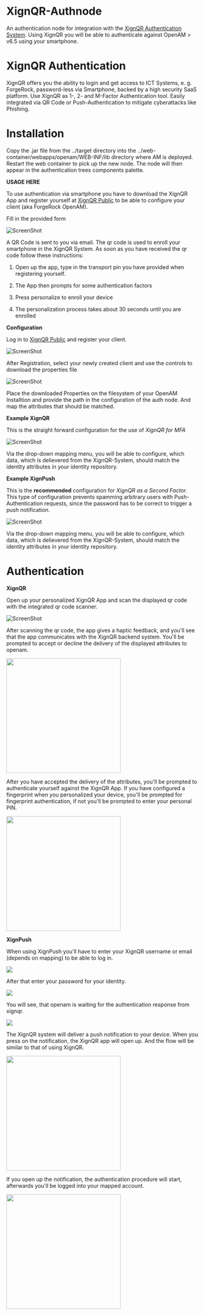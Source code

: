 <!--
 * The contents of this file are subject to the terms of the Common Development and
 * Distribution License (the License). You may not use this file except in compliance with the
 * License.
 *
 * You can obtain a copy of the License at legal/CDDLv1.0.txt. See the License for the
 * specific language governing permission and limitations under the License.
 *
 * When distributing Covered Software, include this CDDL Header Notice in each file and include
 * the License file at legal/CDDLv1.0.txt. If applicable, add the following below the CDDL
 * Header, with the fields enclosed by brackets [] replaced by your own identifying
 * information: "Portions copyright [year] [name of copyright owner]".
 *
 * Copyright ${data.get('yyyy')} ForgeRock AS.
-->
# XignQR-Authnode

An authentication node for integration with the [XignQR Authentication System](https://xignsys.com). Using XignQR you will be able to authenticate against OpenAM > v6.5 using your smartphone.

# XignQR Authentication

XignQR offers you the ability to login and get access to ICT Systems, e. g. ForgeRock, password-less via Smartphone, backed by a high security SaaS platform. Use XignQR as 1-, 2- and M-Factor Authentication tool. Easily integrated via QR Code or Push-Authentication to mitigate cyberattacks like Phishing.


# Installation
Copy the .jar file from the ../target directory into the ../web-container/webapps/openam/WEB-INF/lib directory where AM is deployed.  Restart the web container to pick up the new node.  The node will then appear in the authentication trees components palette.

**USAGE HERE**

To use authentication via smartphone you have to download the XignQR App and register yourself at [XignQR Public](https://public.xignsys.com) to be able to configure your client (aka ForgeRock OpenAM).

Fill in the provided form

![ScreenShot](./images/form_register.png)

A QR Code is sent to you via email. The qr code is used to enroll your smartphone in the XignQR System. As soon as you have received the qr code follow these instructions:

1. Open up the app, type in the transport pin you have provided when registering yourself. 

2. The App then prompts for some authentication factors

3. Press personalize to enroll your device

4. The personalization process takes about 30 seconds until you are enrolled

**Configuration**

Log in to  [XignQR Public](https://prod.v22017042416647763.bestsrv.de/m/start) and register your client.

![ScreenShot](./images/register_client.png)

After Registration, select your newly created client and use the controls to download the properties file

![ScreenShot](./images/download_button.png)

Place the downloaded Properties on the filesystem of your OpenAM Installtion and provide the path in the configuration of the auth node. And map the attributes that should be matched.

**Example XignQR**

This is the straight forward configuration for the use of _XignQR for MFA_

![ScreenShot](./images/forgrerock_qr_tree_nodes.png)

Via the drop-down mapping menu, you will be able to configure, which data, which is delievered from the XignQR-System, should match the identity attributes in your identity repository.

**Example XignPush**

This is the __recommended__ configuration for _XignQR as a Second Factor_. This type  of configuration prevents spamming arbitrary users with Push-Authentication requests, since the password has to be correct to trigger a push notification.

![ScreenShot](./images/forgerock_push_tree_nodes.png)

Via the drop-down mapping menu, you will be able to configure, which data, which is delievered from the XignQR-System, should match the identity attributes in your identity repository.

# Authentication
**XignQR**

Open up your personalized XignQR App and scan the displayed qr code with the integrated qr code scanner.

![ScreenShot](./images/login_xignqr.png)

After scanning the qr code, the app gives a haptic feedback, and you'll see that the app communicates with the XignQR backend system.
You'll be prompted to accept or decline the delivery of the displayed attributes to openam.

<img src="./images/prompt_attributes.jpg" width="300px"/>

After you have accepted the delivery of the attributes, you'll be prompted to authenticate yourself against the XignQR App. 
If you have configured a fingerprint when you personalized your device, you'll be prompted for fingerprint authentication,
if not you'll be prompted to enter your personal PIN.

<img src="./images/prompt_authfactor.jpg" width="300px"/>


**XignPush**

When using XignPush you'll have to enter your XignQR username or email (depends on mapping) to be able to log in. 

<img src="./images/forgerock_user_name.png"/>

After that enter your password for your identity.

<img src="./images/forgerock_password.png"/>

You will see, that openam is waiting for the authentication response from xignqr.

<img src="./images/forgerock_push_waiting.png"/>

The XignQR system will deliver a push notification to your device. When you press on the notification, the XignQR app will open up.
And the flow will be similar to that of using XignQR.

<img src="./images/push_notification.jpg" width="300px"/>

If you open up the notification, the authentication procedure will start, afterwards you'll be logged into your mapped account.

<img src="./images/forgerock_profile.png" width="300px"/>

[forgerock_platform]: https://www.forgerock.com/platform/  


